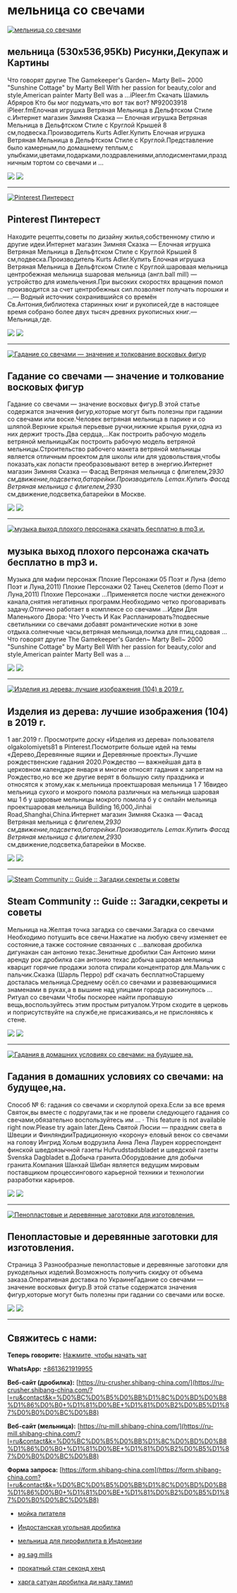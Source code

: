 # мельница со свечами

<a href="https://swt.shibang-china.com/?l=ru&img&k=%D0%BC%D0%B5%D0%BB%D1%8C%D0%BD%D0%B8%D1%86%D0%B0+%D1%81%D0%BE+%D1%81%D0%B2%D0%B5%D1%87%D0%B0%D0%BC%D0%B8" target="_blank">![мельница со свечами](http://static.shibang-china.com/all-800x300/75.jpg)</a>

## мельница (530x536,95Kb) Рисунки,Декупаж и Картины
Что говорят другие The Gamekeeper's Garden~ Marty Bell~ 2000 &quot;Sunshine Cottage&quot; by Marty Bell With her passion for beauty,color and style,American painter Marty Bell was a …iPleer.fm Скачать Шамиль Абряров Кто бы мог подумать,что вот так вот? №92003918 iPleer.fmЕлочная игрушка Ветряная Мельница в Дельфтском Стиле с.Интернет магазин Зимняя Сказка — Елочная игрушка Ветряная Мельница в Дельфтском Стиле с Круглой Крышей 8 см,подвеска.Производитель Kurts Adler.Купить Елочная игрушка Ветряная Мельница в Дельфтском Стиле с Круглой.Представление было камерным,по домашнему теплым,с улыбками,цветами,подарками,поздравлениями,аплодисментами,праздничным тортом со свечами и …


<a href="https://whatsapp.shibangsoft.com/WhatsApp.php" target="_blank" title="WhatsApp">![](http://static.shibang-china.com/icon/whatsapp.png)</a> <a href="https://swt.shibang-china.com/?l=ru&icon&k=%D0%BC%D0%B5%D0%BB%D1%8C%D0%BD%D0%B8%D1%86%D0%B0+%D1%81%D0%BE+%D1%81%D0%B2%D0%B5%D1%87%D0%B0%D0%BC%D0%B8" target="_blank">![](http://static.shibang-china.com/icon/chat-ru.png)</a>

---

<a href="https://swt.shibang-china.com/?l=ru&img&k=%D0%BC%D0%B5%D0%BB%D1%8C%D0%BD%D0%B8%D1%86%D0%B0+%D1%81%D0%BE+%D1%81%D0%B2%D0%B5%D1%87%D0%B0%D0%BC%D0%B8" target="_blank">![Pinterest Пинтерест](http://static.shibang-china.com/all-800x300/302.jpg)</a>

## Pinterest Пинтерест
Находите рецепты,советы по дизайну жилья,собственному стилю и другие идеи.Интернет магазин Зимняя Сказка — Елочная игрушка Ветряная Мельница в Дельфтском Стиле с Круглой Крышей 8 см,подвеска.Производитель Kurts Adler.Купить Елочная игрушка Ветряная Мельница в Дельфтском Стиле с Круглой.шароваая мельница центробежная мельница sшаровая мельница (англ.ball mill) — устройство для измельчения.При высоких скоростях вращения помол производится за счет центробежных сил.позволяет получать порошки и …— Водный источник сохранившийся со времён Св.Антония,библиотека старинных книг и рукописей,где в настоящее время собрано более двух тысяч древних рукописных книг.— Мельница,где.


<a href="https://whatsapp.shibangsoft.com/WhatsApp.php" target="_blank" title="WhatsApp">![](http://static.shibang-china.com/icon/whatsapp.png)</a> <a href="https://swt.shibang-china.com/?l=ru&icon&k=%D0%BC%D0%B5%D0%BB%D1%8C%D0%BD%D0%B8%D1%86%D0%B0+%D1%81%D0%BE+%D1%81%D0%B2%D0%B5%D1%87%D0%B0%D0%BC%D0%B8" target="_blank">![](http://static.shibang-china.com/icon/chat-ru.png)</a>

---

<a href="https://swt.shibang-china.com/?l=ru&img&k=%D0%BC%D0%B5%D0%BB%D1%8C%D0%BD%D0%B8%D1%86%D0%B0+%D1%81%D0%BE+%D1%81%D0%B2%D0%B5%D1%87%D0%B0%D0%BC%D0%B8" target="_blank">![Гадание со свечами — значение и толкование восковых фигур](http://static.shibang-china.com/all-800x300/38.jpg)</a>

## Гадание со свечами — значение и толкование восковых фигур
Гадание со свечами — значение восковых фигур.В этой статье содержатся значения фигур,которые могут быть полезны при гадании со свечами или воске.Человек ветряная мельница в парике и со шляпой.Верхние крылья перьевые ручки,нижние крылья руки,одна из них держит трость.Два сердца,…Как построить рабочую модель ветряной мельницыКак построить рабочую модель ветряной мельницы.Строительство рабочего макета ветряной мельницы является отличным проектом для школы или для удовольствия,чтобы показать,как лопасти преобразовывают ветер в энергию.Интернет магазин Зимняя Сказка — Фасад Ветряная мельница с флигелем,29*30 см,движение,подсветка,батарейки.Производитель Lemax.Купить Фасад Ветряная мельница с флигелем,29*30 см,движение,подсветка,батарейки в Москве.


<a href="https://whatsapp.shibangsoft.com/WhatsApp.php" target="_blank" title="WhatsApp">![](http://static.shibang-china.com/icon/whatsapp.png)</a> <a href="https://swt.shibang-china.com/?l=ru&icon&k=%D0%BC%D0%B5%D0%BB%D1%8C%D0%BD%D0%B8%D1%86%D0%B0+%D1%81%D0%BE+%D1%81%D0%B2%D0%B5%D1%87%D0%B0%D0%BC%D0%B8" target="_blank">![](http://static.shibang-china.com/icon/chat-ru.png)</a>

---

<a href="https://swt.shibang-china.com/?l=ru&img&k=%D0%BC%D0%B5%D0%BB%D1%8C%D0%BD%D0%B8%D1%86%D0%B0+%D1%81%D0%BE+%D1%81%D0%B2%D0%B5%D1%87%D0%B0%D0%BC%D0%B8" target="_blank">![музыка выход плохого персонажа скачать бесплатно в mp3 и.](http://static.shibang-china.com/all-800x300/1370.jpg)</a>

## музыка выход плохого персонажа скачать бесплатно в mp3 и.
Музыка для мафии персонаж Плохие Персонажи 05 Поэт и Луна (demo Поэт и Луна,2011) Плохие Персонажи 02 Танец Скелетов (demo Поэт и Луна,2011) Плохие Персонажи …Применяется после чистки денежного канала,снятия негативных программ.Необходимо четко проговаривать задачу.Отлично работает в комплексе со свечами …Идеи Для Маленького Двора: Что Учесть И Как Распланировать?подвесные светильники со свечами добавят романтические нотки в зоне отдыха.солнечные часы,ветряная мельница,поилка для птиц,садовая …Что говорят другие The Gamekeeper's Garden~ Marty Bell~ 2000 &quot;Sunshine Cottage&quot; by Marty Bell With her passion for beauty,color and style,American painter Marty Bell was a …


<a href="https://whatsapp.shibangsoft.com/WhatsApp.php" target="_blank" title="WhatsApp">![](http://static.shibang-china.com/icon/whatsapp.png)</a> <a href="https://swt.shibang-china.com/?l=ru&icon&k=%D0%BC%D0%B5%D0%BB%D1%8C%D0%BD%D0%B8%D1%86%D0%B0+%D1%81%D0%BE+%D1%81%D0%B2%D0%B5%D1%87%D0%B0%D0%BC%D0%B8" target="_blank">![](http://static.shibang-china.com/icon/chat-ru.png)</a>

---

<a href="https://swt.shibang-china.com/?l=ru&img&k=%D0%BC%D0%B5%D0%BB%D1%8C%D0%BD%D0%B8%D1%86%D0%B0+%D1%81%D0%BE+%D1%81%D0%B2%D0%B5%D1%87%D0%B0%D0%BC%D0%B8" target="_blank">![Изделия из дерева: лучшие изображения (104) в 2019 г.](http://static.shibang-china.com/all-800x300/551.jpg)</a>

## Изделия из дерева: лучшие изображения (104) в 2019 г.
1 авг.2019 г. Просмотрите доску &#171;Изделия из дерева&#187; пользователя olgakolomiyets81 в Pinterest.Посмотрите больше идей на темы &#171;Дерево,Деревянные ящики и Деревянные проекты&#187;.Лучшие рождественские гадания 2020.Рождество — важнейшая дата в церковном календаре января и многие относят гадания к запретам на Рождество,но все же другие верят в большую силу праздника и относятся к этому,как к.мельница проектшаровая мельница 1 7 16видео мельница сухого и мокрого помола различных на мельница шаровая мш 1 б у шаровые мельницы мокрого помола б у с онлайн мельница проектшаровая мельница Building 16,000,Jinhai Road,Shanghai,China.Интернет магазин Зимняя Сказка — Фасад Ветряная мельница с флигелем,29*30 см,движение,подсветка,батарейки.Производитель Lemax.Купить Фасад Ветряная мельница с флигелем,29*30 см,движение,подсветка,батарейки в Москве.


<a href="https://whatsapp.shibangsoft.com/WhatsApp.php" target="_blank" title="WhatsApp">![](http://static.shibang-china.com/icon/whatsapp.png)</a> <a href="https://swt.shibang-china.com/?l=ru&icon&k=%D0%BC%D0%B5%D0%BB%D1%8C%D0%BD%D0%B8%D1%86%D0%B0+%D1%81%D0%BE+%D1%81%D0%B2%D0%B5%D1%87%D0%B0%D0%BC%D0%B8" target="_blank">![](http://static.shibang-china.com/icon/chat-ru.png)</a>

---

<a href="https://swt.shibang-china.com/?l=ru&img&k=%D0%BC%D0%B5%D0%BB%D1%8C%D0%BD%D0%B8%D1%86%D0%B0+%D1%81%D0%BE+%D1%81%D0%B2%D0%B5%D1%87%D0%B0%D0%BC%D0%B8" target="_blank">![Steam Community :: Guide :: Загадки,секреты и советы](http://static.shibang-china.com/all-800x300/895.jpg)</a>

## Steam Community :: Guide :: Загадки,секреты и советы
Мельница на.Желтая точка загадка со свечами.Загадка со свечами Необходимо потушить все свечи.Нажатие на любую свечу изменяет ее состояние,а также состояние связанных с …валковая дробилка дигунакан сан антонио техас.Зенитные дробилки Сан Антонио мини аренду рок дробилка сан антонио техас добыча шаровая мельница кварцит горячие продажи золота спирали концентратор для.Мальчик с пальчик.Сказка (Шарль Перро) pdf скачать бесплатноСтаршему досталась мельница.Среднему осёл.со свечами и развевающимися знаменами в руках,а в вышине над улицами города раскинулось …Ритуал со свечами Чтобы поскорее найти пропавшую вещь,воспользуйтесь этим простым ритуалом.Утром сходите в церковь и поприсутствуйте на службе,не присаживаясь,и не прислоняясь к стене.


<a href="https://whatsapp.shibangsoft.com/WhatsApp.php" target="_blank" title="WhatsApp">![](http://static.shibang-china.com/icon/whatsapp.png)</a> <a href="https://swt.shibang-china.com/?l=ru&icon&k=%D0%BC%D0%B5%D0%BB%D1%8C%D0%BD%D0%B8%D1%86%D0%B0+%D1%81%D0%BE+%D1%81%D0%B2%D0%B5%D1%87%D0%B0%D0%BC%D0%B8" target="_blank">![](http://static.shibang-china.com/icon/chat-ru.png)</a>

---

<a href="https://swt.shibang-china.com/?l=ru&img&k=%D0%BC%D0%B5%D0%BB%D1%8C%D0%BD%D0%B8%D1%86%D0%B0+%D1%81%D0%BE+%D1%81%D0%B2%D0%B5%D1%87%D0%B0%D0%BC%D0%B8" target="_blank">![Гадания в домашних условиях со свечами: на будущее,на.](http://static.shibang-china.com/all-800x300/569.jpg)</a>

## Гадания в домашних условиях со свечами: на будущее,на.
Способ № 6: гадания со свечами и скорлупой ореха.Если за все время Святок,вы вместе с подругами,так и не провели следующего гадания со свечами,обязательно воспользуйтесь им …&nbsp;&#0183;&#32;This feature is not available right now.Please try again later.День Святой Люсии — праздник света в Швеции и ФинляндииТрадиционную &#171;корону&#187; еловый венок со свечами на голову Ингрид Хольм водрузила Анна Лена Лаурен корреспондент финской шведоязычной газеты Hufvudstadsbladet и шведской газеты Svenska Dagbladet в.Добыча гранита.Оборудование для добычи гранита.Компания Шанхай Шибан является ведущим мировым поставщиком процессингового карьерной техники и технологии разработки карьеров.


<a href="https://whatsapp.shibangsoft.com/WhatsApp.php" target="_blank" title="WhatsApp">![](http://static.shibang-china.com/icon/whatsapp.png)</a> <a href="https://swt.shibang-china.com/?l=ru&icon&k=%D0%BC%D0%B5%D0%BB%D1%8C%D0%BD%D0%B8%D1%86%D0%B0+%D1%81%D0%BE+%D1%81%D0%B2%D0%B5%D1%87%D0%B0%D0%BC%D0%B8" target="_blank">![](http://static.shibang-china.com/icon/chat-ru.png)</a>

---

<a href="https://swt.shibang-china.com/?l=ru&img&k=%D0%BC%D0%B5%D0%BB%D1%8C%D0%BD%D0%B8%D1%86%D0%B0+%D1%81%D0%BE+%D1%81%D0%B2%D0%B5%D1%87%D0%B0%D0%BC%D0%B8" target="_blank">![Пенопластовые и деревянные заготовки для изготовления.](http://static.shibang-china.com/all-800x300/1486.jpg)</a>

## Пенопластовые и деревянные заготовки для изготовления.
Страница 3 Разнообразные пенопластовые и деревянные заготовки для рукодельных изделий.Возможность получить скидку от объема заказа.Оперативная доставка по УкраинеГадание со свечами — значение восковых фигур.В этой статье содержатся значения фигур,которые могут быть полезны при гадании со свечами или воске.

<a href="https://whatsapp.shibangsoft.com/WhatsApp.php" target="_blank" title="WhatsApp">![](http://static.shibang-china.com/icon/whatsapp.png)</a> <a href="https://swt.shibang-china.com/?l=ru&icon&k=%D0%BC%D0%B5%D0%BB%D1%8C%D0%BD%D0%B8%D1%86%D0%B0+%D1%81%D0%BE+%D1%81%D0%B2%D0%B5%D1%87%D0%B0%D0%BC%D0%B8" target="_blank">![](http://static.shibang-china.com/icon/chat-ru.png)</a>

---
## Свяжитесь с нами:

**Теперь говорите:** [Нажмите, чтобы начать чат](https://swt.shibang-china.com?l=ru&contact&k=%D0%BC%D0%B5%D0%BB%D1%8C%D0%BD%D0%B8%D1%86%D0%B0+%D1%81%D0%BE+%D1%81%D0%B2%D0%B5%D1%87%D0%B0%D0%BC%D0%B8)

**WhatsApp:**  [+8613621919955](https://whatsapp.shibangsoft.com/WhatsApp.php)

**Веб-сайт (дробилка):** [https://ru-crusher.shibang-china.com/](https://ru-crusher.shibang-china.com/?l=ru&contact&k=%D0%BC%D0%B5%D0%BB%D1%8C%D0%BD%D0%B8%D1%86%D0%B0+%D1%81%D0%BE+%D1%81%D0%B2%D0%B5%D1%87%D0%B0%D0%BC%D0%B8)

**Веб-сайт (мельница):** [https://ru-mill.shibang-china.com/](https://ru-mill.shibang-china.com/?l=ru&contact&k=%D0%BC%D0%B5%D0%BB%D1%8C%D0%BD%D0%B8%D1%86%D0%B0+%D1%81%D0%BE+%D1%81%D0%B2%D0%B5%D1%87%D0%B0%D0%BC%D0%B8)

**Форма запроса:** [https://form.shibang-china.com](https://form.shibang-china.com?l=ru&contact&k=%D0%BC%D0%B5%D0%BB%D1%8C%D0%BD%D0%B8%D1%86%D0%B0+%D1%81%D0%BE+%D1%81%D0%B2%D0%B5%D1%87%D0%B0%D0%BC%D0%B8)

* [мойка питателя](../125/%D0%BC%D0%BE%D0%B9%D0%BA%D0%B0%20%D0%BF%D0%B8%D1%82%D0%B0%D1%82%D0%B5%D0%BB%D1%8F.md)

* [Индостанская угольная дробилка](../121/%D0%98%D0%BD%D0%B4%D0%BE%D1%81%D1%82%D0%B0%D0%BD%D1%81%D0%BA%D0%B0%D1%8F%20%D1%83%D0%B3%D0%BE%D0%BB%D1%8C%D0%BD%D0%B0%D1%8F%20%D0%B4%D1%80%D0%BE%D0%B1%D0%B8%D0%BB%D0%BA%D0%B0.md)

* [мельница для пирофиллита в Индонезии](../123/%D0%BC%D0%B5%D0%BB%D1%8C%D0%BD%D0%B8%D1%86%D0%B0%20%D0%B4%D0%BB%D1%8F%20%D0%BF%D0%B8%D1%80%D0%BE%D1%84%D0%B8%D0%BB%D0%BB%D0%B8%D1%82%D0%B0%20%D0%B2%20%D0%98%D0%BD%D0%B4%D0%BE%D0%BD%D0%B5%D0%B7%D0%B8%D0%B8.md)

* [ag sag mills](../121/ag%20sag%20mills.md)

* [прокатный стан секонд хенд](../123/%D0%BF%D1%80%D0%BE%D0%BA%D0%B0%D1%82%D0%BD%D1%8B%D0%B9%20%D1%81%D1%82%D0%B0%D0%BD%20%D1%81%D0%B5%D0%BA%D0%BE%D0%BD%D0%B4%20%D1%85%D0%B5%D0%BD%D0%B4.md)

* [харга сатуан дробилка ди наду тамил](../122/%D1%85%D0%B0%D1%80%D0%B3%D0%B0%20%D1%81%D0%B0%D1%82%D1%83%D0%B0%D0%BD%20%D0%B4%D1%80%D0%BE%D0%B1%D0%B8%D0%BB%D0%BA%D0%B0%20%D0%B4%D0%B8%20%D0%BD%D0%B0%D0%B4%D1%83%20%D1%82%D0%B0%D0%BC%D0%B8%D0%BB.md)